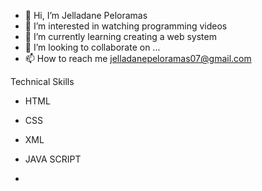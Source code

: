 - 👋 Hi, I’m Jelladane Peloramas
- 👀 I’m interested in watching programming videos
- 🌱 I’m currently learning creating a web system 
- 💞️ I’m looking to collaborate on ...
- 📫 How to reach me jelladanepeloramas07@gmail.com

Technical Skills
- HTML
- CSS
- XML
- JAVA SCRIPT

- 
<!---
jella07/jella07 is a ✨ special ✨ repository because its `README.md` (this file) appears on your GitHub profile.
You can click the Preview link to take a look at your changes.
--->
